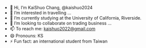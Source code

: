 - 👋 Hi, I’m KaiShuo Chang, @kaishuo2024
- 👀 I’m interested in travelling ...
- 🌱 I’m currently studying at the University of California, Riverside.
- 💞️ I’m looking to collaborate on trading business ...
- 📫 To reach me: kaishuo2022@gmail.com 
- 😄 Pronouns: KS
- ⚡ Fun fact: an international student from Taiwan

<!---
kaishuo2024/kaishuo2024 is a ✨ special ✨ repository because its `README.md` (this file) appears on your GitHub profile.
You can click the Preview link to take a look at your changes.
--->
